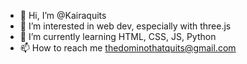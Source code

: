 - 👋 Hi, I’m @Kairaquits
- 👀 I’m interested in web dev, especially with three.js
- 🌱 I’m currently learning HTML, CSS, JS, Python
- 📫 How to reach me thedominothatquits@gmail.com

<!---
Kairaquits/Kairaquits is a ✨ special ✨ repository because its `README.md` (this file) appears on your GitHub profile.
You can click the Preview link to take a look at your changes.
--->
